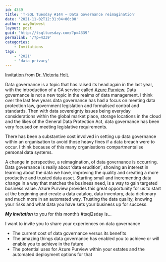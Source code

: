 ```yaml
---
id: 4339
title: 'T-SQL Tuesday #144 – Data Governance reimagination'
date: '2021-11-02T12:31:04+00:00'
author: way0utwest
layout: post
guid: 'http://tsqltuesday.com/?p=4339'
permalink: '/?p=4339'
categories:
    - Invitations
tags:
    - '2021'
    - 'data privacy'
---
```


[Invitation ](https://blog.victoriaholt.co.uk/2021/11/t-sql-tuesday-144-data-governance.html)from [Dr. Victoria Holt](https://blog.victoriaholt.co.uk/).

Data governance is a topic that has raised its head again in the last year, with the introduction of a GA service called [Azure Purview](https://azure.microsoft.com/en-gb/services/purview/). Data governance is not a new topic in the realms of data management. I think over the last few years data governance has had a focus on meeting data protection law, government legislation and formalised control and standards. Then with data sovereignty issues being everyday considerations within the global market place, storage locations in the cloud and the likes of the General Data Protection Act, data governance has been very focused on meeting legislative requirements.

There has been a substantive cost involved in setting up data governance within an organisation to avoid those heavy fines if a data breach were to occur. I think because of this many organisations compartmentalise personal data systems.

A change in perspective, a reimagination, of data governance is occurring. Data governance is really about ‘data erudition’, showing an interest in learning about the data we have, improving the quality and creating a more productive and trusted data asset. Starting small and incrementing data change in a way that matches the business need, is a way to gain targeted business value. Azure Purview provides this great opportunity for us to start at the beginning and create a data catalog, data inventory, data dictionary and much more in an automated way. Trusting the data quality, knowing your risks and what data you have sets your business up for success.

***My invitation*** to you for this month’s #tsql2sday is…

I want to invite you to share your experiences on data governance

- The current cost of data governance versus its benefits
- The amazing things data governance has enabled you to achieve or will enable you to achieve in the future
- The potential uses for Azure Purview within your estates and the automated deployment options for that